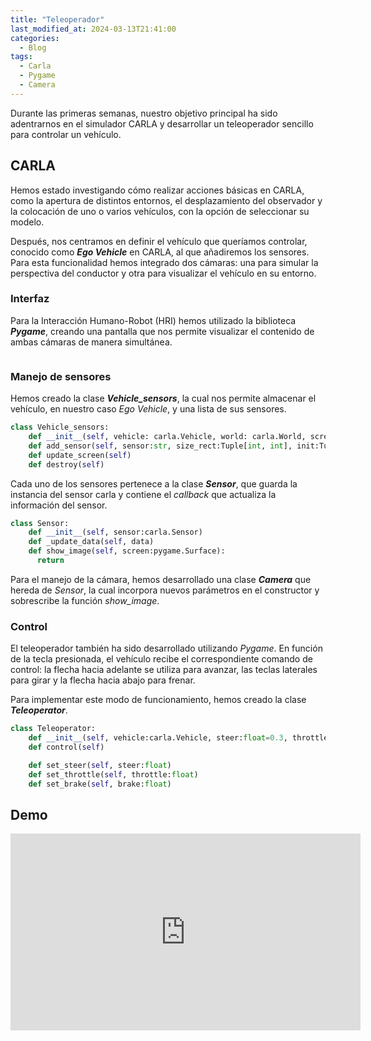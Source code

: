 ```yaml
---
title: "Teleoperador"
last_modified_at: 2024-03-13T21:41:00
categories:
  - Blog
tags:
  - Carla
  - Pygame
  - Camera
---
```


Durante las primeras semanas, nuestro objetivo principal ha sido adentrarnos en el simulador CARLA y desarrollar un teleoperador sencillo para controlar un vehículo.

## CARLA

Hemos estado investigando cómo realizar acciones básicas en CARLA, como la apertura de distintos entornos, el desplazamiento del observador y la colocación de uno o varios vehículos, con la opción de seleccionar su modelo.

Después, nos centramos en definir el vehículo que queríamos controlar, conocido como ***Ego Vehicle*** en CARLA, al que añadiremos los sensores. Para esta funcionalidad hemos integrado dos cámaras: una para simular la perspectiva del conductor y otra para visualizar el vehículo en su entorno.

### Interfaz

Para la Interacción Humano-Robot (HRI) hemos utilizado la biblioteca ***Pygame***, creando una pantalla que nos permite visualizar el contenido de ambas cámaras de manera simultánea.

<figure class="align-center" style="max-width: 100%">
  <img src="{{ site.url }}{{ site.baseurl }}/images/interface.png" alt="">
</figure>

### Manejo de sensores

Hemos creado la clase ***Vehicle_sensors***, la cual nos permite almacenar el vehículo, en nuestro caso *Ego Vehicle*, y una lista de sus sensores.
```python
class Vehicle_sensors:
    def __init__(self, vehicle: carla.Vehicle, world: carla.World, screen: pygame.Surface)
    def add_sensor(self, sensor:str, size_rect:Tuple[int, int], init:Tuple[int, int]=(0, 0), transform:carla.Transform=carla.Transform())
    def update_screen(self)
    def destroy(self)
```

Cada uno de los sensores pertenece a la clase ***Sensor***, que guarda la instancia del sensor carla y contiene el *callback* que actualiza la información del sensor.
```python
class Sensor:
    def __init__(self, sensor:carla.Sensor)
    def _update_data(self, data)
    def show_image(self, screen:pygame.Surface):
      return
```

Para el manejo de la cámara, hemos desarrollado una clase ***Camera*** que hereda de *Sensor*, la cual incorpora nuevos parámetros en el constructor y sobrescribe la función *show_image*.

### Control 

El teleoperador también ha sido desarrollado utilizando *Pygame*. En función de la tecla presionada, el vehículo recibe el correspondiente comando de control: la flecha hacia adelante se utiliza para avanzar, las teclas laterales para girar y la flecha hacia abajo para frenar.

Para implementar este modo de funcionamiento, hemos creado la clase ***Teleoperator***.
```python
class Teleoperator:
    def __init__(self, vehicle:carla.Vehicle, steer:float=0.3, throttle:float=0.6, brake:float=1.0)
    def control(self)

    def set_steer(self, steer:float)
    def set_throttle(self, throttle:float)
    def set_brake(self, brake:float)
```

## Demo

<iframe width="560" height="315" src="https://www.youtube.com/embed/4Zh4QxjANoQ?si=RHRC45ch-WrZsOHz" title="YouTube video player" frameborder="0" allow="accelerometer; autoplay; clipboard-write; encrypted-media; gyroscope; picture-in-picture; web-share" allowfullscreen></iframe>

